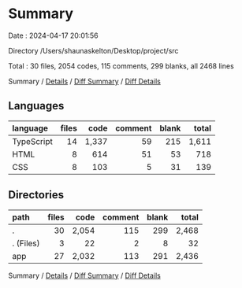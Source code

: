 # Summary

Date : 2024-04-17 20:01:56

Directory /Users/shaunaskelton/Desktop/project/src

Total : 30 files,  2054 codes, 115 comments, 299 blanks, all 2468 lines

Summary / [Details](details.md) / [Diff Summary](diff.md) / [Diff Details](diff-details.md)

## Languages
| language | files | code | comment | blank | total |
| :--- | ---: | ---: | ---: | ---: | ---: |
| TypeScript | 14 | 1,337 | 59 | 215 | 1,611 |
| HTML | 8 | 614 | 51 | 53 | 718 |
| CSS | 8 | 103 | 5 | 31 | 139 |

## Directories
| path | files | code | comment | blank | total |
| :--- | ---: | ---: | ---: | ---: | ---: |
| . | 30 | 2,054 | 115 | 299 | 2,468 |
| . (Files) | 3 | 22 | 2 | 8 | 32 |
| app | 27 | 2,032 | 113 | 291 | 2,436 |

Summary / [Details](details.md) / [Diff Summary](diff.md) / [Diff Details](diff-details.md)